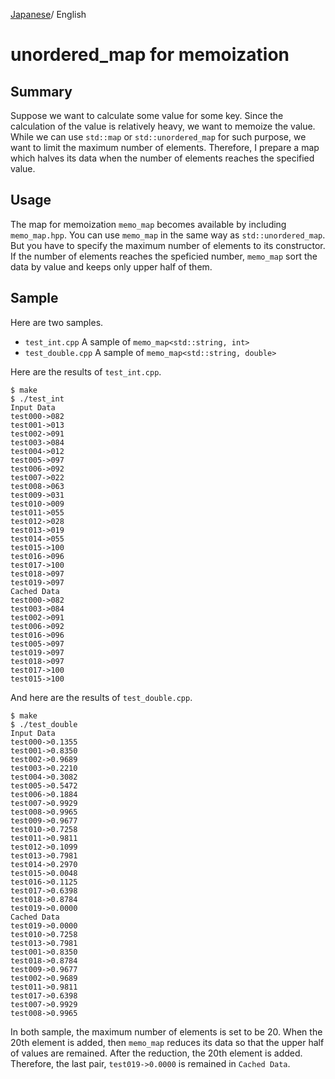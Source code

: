 [Japanese](README_ja.md)/ English

# unordered_map for memoization

## Summary

Suppose we want to calculate some value for some key.
Since the calculation of the value is relatively heavy,
we want to memoize the value.
While we can use `std::map` or `std::unordered_map` for such purpose,
we want to limit the maximum number of elements.
Therefore, I prepare a map which halves its data
when the number of elements reaches the specified value.


## Usage

The map for memoization `memo_map` becomes available by including `memo_map.hpp`.
You can use `memo_map` in the same way as `std::unordered_map`. But you have to specify the maximum number of elements to its constructor.
If the number of elements reaches the speficied number,
`memo_map` sort the data by value and keeps only upper half of them.

## Sample

Here are two samples.

* `test_int.cpp` A sample of `memo_map<std::string, int>`
* `test_double.cpp` A sample of `memo_map<std::string, double>`


Here are the results of `test_int.cpp`.

    $ make
    $ ./test_int
    Input Data
    test000->082
    test001->013
    test002->091
    test003->084
    test004->012
    test005->097
    test006->092
    test007->022
    test008->063
    test009->031
    test010->009
    test011->055
    test012->028
    test013->019
    test014->055
    test015->100
    test016->096
    test017->100
    test018->097
    test019->097
    Cached Data
    test000->082
    test003->084
    test002->091
    test006->092
    test016->096
    test005->097
    test019->097
    test018->097
    test017->100
    test015->100    

And here are the results of `test_double.cpp`.

    $ make
    $ ./test_double
    Input Data
    test000->0.1355
    test001->0.8350
    test002->0.9689
    test003->0.2210
    test004->0.3082
    test005->0.5472
    test006->0.1884
    test007->0.9929
    test008->0.9965
    test009->0.9677
    test010->0.7258
    test011->0.9811
    test012->0.1099
    test013->0.7981
    test014->0.2970
    test015->0.0048
    test016->0.1125
    test017->0.6398
    test018->0.8784
    test019->0.0000
    Cached Data
    test019->0.0000
    test010->0.7258
    test013->0.7981
    test001->0.8350
    test018->0.8784
    test009->0.9677
    test002->0.9689
    test011->0.9811
    test017->0.6398
    test007->0.9929
    test008->0.9965

In both sample, the maximum number of elements is set to be 20.
When the 20th element is added, then `memo_map` reduces its data so that the upper half of values are remained. After the reduction, the 20th element is added. Therefore, the last pair, `test019->0.0000` is remained in `Cached Data`. 
